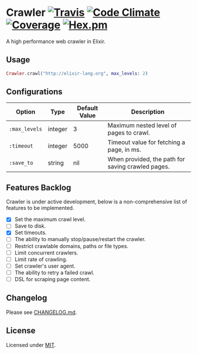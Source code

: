 # Crawler [![Travis](https://img.shields.io/travis/fredwu/crawler.svg)](https://travis-ci.org/fredwu/crawler) [![Code Climate](https://img.shields.io/codeclimate/github/fredwu/crawler.svg)](https://codeclimate.com/github/fredwu/crawler)  [![Coverage](https://img.shields.io/coveralls/fredwu/crawler.svg)](https://coveralls.io/github/fredwu/crawler?branch=master) [![Hex.pm](https://img.shields.io/hexpm/v/crawler.svg)](https://hex.pm/packages/crawler)

A high performance web crawler in Elixir.

## Usage

```elixir
Crawler.crawl("http://elixir-lang.org", max_levels: 2)
```

## Configurations

| Option          | Type    | Default Value | Description |
|-----------------|---------|---------------|-------------|
| `:max_levels`   | integer | 3             | Maximum nested level of pages to crawl.
| `:timeout`      | integer | 5000          | Timeout value for fetching a page, in ms.
| `:save_to`      | string  | nil           | When provided, the path for saving crawled pages.

## Features Backlog

Crawler is under active development, below is a non-comprehensive list of features to be implemented.

- [x] Set the maximum crawl level.
- [ ] Save to disk.
- [x] Set timeouts.
- [ ] The ability to manually stop/pause/restart the crawler.
- [ ] Restrict crawlable domains, paths or file types.
- [ ] Limit concurrent crawlers.
- [ ] Limit rate of crawling.
- [ ] Set crawler's user agent.
- [ ] The ability to retry a failed crawl.
- [ ] DSL for scraping page content.

## Changelog

Please see [CHANGELOG.md](CHANGELOG.md).

## License

Licensed under [MIT](http://fredwu.mit-license.org/).

